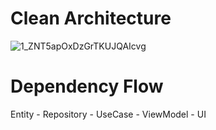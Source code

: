 # Clean Architecture

![1_ZNT5apOxDzGrTKUJQAIcvg](https://user-images.githubusercontent.com/61221666/114119707-24caa780-9926-11eb-84f9-2f4aaf0bc882.png)

# Dependency Flow
Entity - Repository - UseCase - ViewModel - UI

